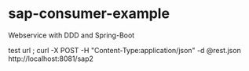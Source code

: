 # sap-consumer-example
Webservice with DDD and Spring-Boot

test url ; 
curl -X POST -H "Content-Type:application/json" -d @rest.json http://localhost:8081/sap2
